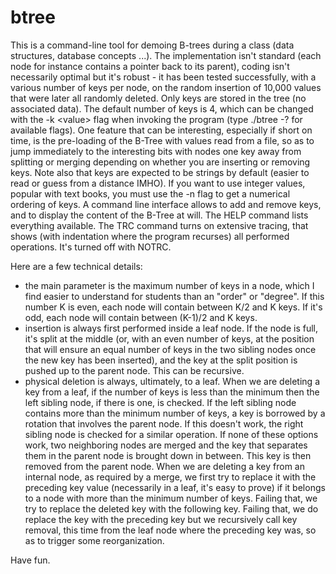 # btree
This is a command-line tool for demoing B-trees during a class (data structures, database concepts ...). The implementation isn't standard (each node for instance contains a pointer back to its parent), coding isn't necessarily optimal but it's robust - it has been tested successfully, with a various number of keys per node, on the random insertion of 10,000 values that were later all randomly deleted. Only keys are stored in the tree (no associated data).
 The default number of keys is 4, which can be changed with the -k &lt;value&gt; flag when invoking the program (type ./btree -? for available flags). One feature that can be interesting, especially if short on time, is the pre-loading of the B-Tree with values read from a file, so as to jump immediately to the interesting bits with nodes one key away from splitting or merging depending on whether you are inserting or removing keys.
 Note also that keys are expected to be strings by default (easier to read or guess from a distance IMHO). If you want to use integer values, popular with text books, you must use the -n flag to get a numerical ordering of keys.
A command line interface allows to add and remove keys, and to display the content of the B-Tree at will. The HELP command lists everything available.
The TRC command turns on extensive tracing, that shows (with indentation where the program recurses) all performed operations. It's turned off with NOTRC.

Here are a few technical details:
 - the main parameter is the maximum number of keys in a node, which I find easier to understand for students than an "order" or "degree". If this number K is even, each node will contain between K/2 and K keys. If it's odd, each node will contain between (K-1)/2 and K keys.
 - insertion is always first performed inside a leaf node. If the node is full, it's split at the middle (or, with an even number of keys, at the position that will ensure an equal number of keys in the two sibling nodes once the new key has been inserted), and the key at the split position is pushed up to the parent node. This can be recursive.
 - physical deletion is always, ultimately, to a leaf.
   When we are deleting a key from a leaf, if the number of keys is less than the minimum then the left sibling node, if there is one, is checked. If the left sibling node contains more than the minimum number of keys, a key is borrowed by a rotation that involves the parent node. If this doesn't work, the right sibling node is checked for a similar operation. If none of these options work, two neighboring nodes are merged and the key that separates them in the parent node is brought down in between. This key is then removed from the parent node.
   When we are deleting a key from an internal node, as required by a merge, we first try to replace it with the preceding key value (necessarily in a leaf, it's easy to prove) if it belongs to a node with more than the minimum number of keys. Failing that, we try to replace the deleted key with the following key. Failing that, we do replace the key with the preceding key but we recursively call key removal, this time from the leaf node where the preceding key was, so as to trigger some reorganization.

Have fun.

